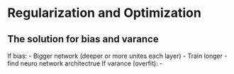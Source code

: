 # Regularization and Optimization

## The solution for bias and varance
If bias:
    - Bigger network (deeper or more unites each layer)
    - Train longer
    - find neuro network architectrue
If varance (overfit):
    - 
